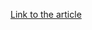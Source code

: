 [Link to the article](https://www.fortinet.com/blog/threat-research/investigating-the-new-rhysida-ransomware)
